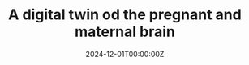 ---
title: 'A digital twin od the pregnant and maternal brain'
authors:
- Susana Carmona
- Nina Miolane
date: "2024-12-01T00:00:00Z"
doi: ""
publishDate: "2024-12-01T00:00:00Z"
# Publication type.
# Legend: 0 = Uncategorized; 1 = Conference paper; 2 = Journal article;
# 3 = Preprint / Working Paper; 4 = Report; 5 = Book; 6 = Book section;
# 7 = Thesis; 8 = Patent
publication_types: ["0"]
publication: 'Chan Zuckerberg Iniciative (CZI)'
tags:
- Maternidad
featured: false
links:
- name: Página web del proyecto
  url: https://gi.ece.ucsb.edu/news/our-project-ai-model-maternal-brain-awarded-1m-funding-chan-zuckerberg-initiative
---